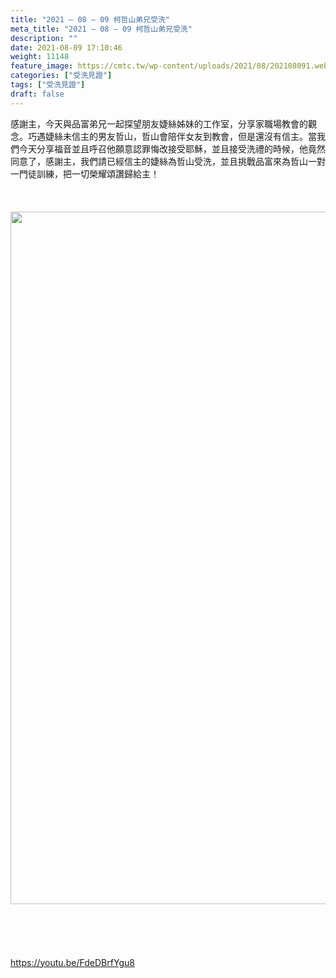 ```yaml
---
title: "2021 – 08 – 09 柯哲山弟兄受洗"
meta_title: "2021 – 08 – 09 柯哲山弟兄受洗"
description: ""
date: 2021-08-09 17:10:46
weight: 11148
feature_image: https://cmtc.tw/wp-content/uploads/2021/08/202108091.webp
categories: ["受洗見證"]
tags: ["受洗見證"]
draft: false
---
```


感謝主，今天與品富弟兄一起探望朋友婕絲姊妹的工作室，分享家職場教會的觀念。巧遇婕絲未信主的男友哲山，哲山會陪伴女友到教會，但是還沒有信主。當我們今天分享福音並且呼召他願意認罪悔改接受耶穌，並且接受洗禮的時候，他竟然同意了，感謝主，我們請已經信主的婕絲為哲山受洗，並且挑戰品富來為哲山一對一門徒訓練，把一切榮耀頌讚歸給主！<br />
<br />
&nbsp;<br />
<br />
<img class="size-full wp-image-11150 aligncenter" src="https://cmtc.tw/wp-content/uploads/2021/08/202108092.webp" alt="" width="1477" height="1108" /><br />
<br />
&nbsp;<br />
<br />
&nbsp;<br />
<br />
https://youtu.be/FdeDBrfYgu8<br />
<br />
&nbsp;
        
